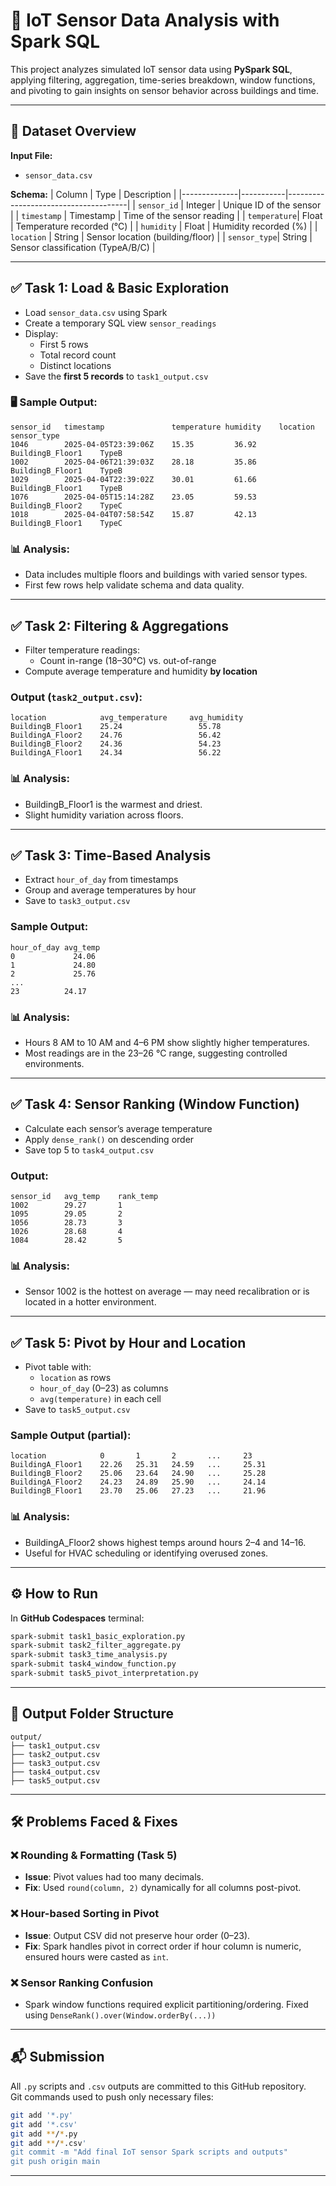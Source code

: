 # 📡 IoT Sensor Data Analysis with Spark SQL

This project analyzes simulated IoT sensor data using **PySpark SQL**, applying filtering, aggregation, time-series breakdown, window functions, and pivoting to gain insights on sensor behavior across buildings and time.

---

## 📁 Dataset Overview

**Input File:**
- `sensor_data.csv`

**Schema:**
| Column       | Type      | Description                          |
|--------------|-----------|--------------------------------------|
| `sensor_id`  | Integer   | Unique ID of the sensor              |
| `timestamp`  | Timestamp | Time of the sensor reading           |
| `temperature`| Float     | Temperature recorded (°C)            |
| `humidity`   | Float     | Humidity recorded (%)                |
| `location`   | String    | Sensor location (building/floor)     |
| `sensor_type`| String    | Sensor classification (TypeA/B/C)    |

---

## ✅ Task 1: Load & Basic Exploration

- Load `sensor_data.csv` using Spark
- Create a temporary SQL view `sensor_readings`
- Display:
  - First 5 rows
  - Total record count
  - Distinct locations
- Save the **first 5 records** to `task1_output.csv`

### 🖥 Sample Output:

```text
sensor_id	timestamp	            temperature	humidity	location	        sensor_type
1046	    2025-04-05T23:39:06Z	15.35	      36.92	    BuildingB_Floor1	TypeB
1002	    2025-04-06T21:39:03Z	28.18	      35.86	    BuildingB_Floor1	TypeB
1029	    2025-04-04T22:39:02Z	30.01	      61.66	    BuildingB_Floor1	TypeB
1076	    2025-04-05T15:14:28Z	23.05	      59.53	    BuildingB_Floor2	TypeC
1018	    2025-04-04T07:58:54Z	15.87	      42.13	    BuildingB_Floor1	TypeC
```

### 📊 Analysis:
- Data includes multiple floors and buildings with varied sensor types.
- First few rows help validate schema and data quality.

---

## ✅ Task 2: Filtering & Aggregations

- Filter temperature readings:
  - Count in-range (18–30°C) vs. out-of-range
- Compute average temperature and humidity **by location**

### Output (`task2_output.csv`):

```text
location	        avg_temperature	    avg_humidity
BuildingB_Floor1	25.24	              55.78
BuildingA_Floor2	24.76	              56.42
BuildingB_Floor2	24.36	              54.23
BuildingA_Floor1	24.34	              56.22
```

### 📊 Analysis:
- BuildingB_Floor1 is the warmest and driest.
- Slight humidity variation across floors.

---

## ✅ Task 3: Time-Based Analysis

- Extract `hour_of_day` from timestamps
- Group and average temperatures by hour
- Save to `task3_output.csv`

### Sample Output:

```text
hour_of_day	avg_temp
0	          24.06
1	          24.80
2	          25.76
...
23	        24.17
```

### 📊 Analysis:
- Hours 8 AM to 10 AM and 4–6 PM show slightly higher temperatures.
- Most readings are in the 23–26 °C range, suggesting controlled environments.

---

## ✅ Task 4: Sensor Ranking (Window Function)

- Calculate each sensor’s average temperature
- Apply `dense_rank()` on descending order
- Save top 5 to `task4_output.csv`

### Output:

```text
sensor_id	avg_temp	rank_temp
1002	    29.27	    1
1095	    29.05	    2
1056	    28.73	    3
1026	    28.68	    4
1084	    28.42	    5
```

### 📊 Analysis:
- Sensor 1002 is the hottest on average — may need recalibration or is located in a hotter environment.

---

## ✅ Task 5: Pivot by Hour and Location

- Pivot table with:
  - `location` as rows
  - `hour_of_day` (0–23) as columns
  - `avg(temperature)` in each cell
- Save to `task5_output.csv`

### Sample Output (partial):

```text
location	        0	    1	    2	    ...	    23
BuildingA_Floor1	22.26	25.31	24.59	...	    25.31
BuildingB_Floor2	25.06	23.64	24.90	...	    25.28
BuildingA_Floor2	24.23	24.89	25.90	...	    24.14
BuildingB_Floor1	23.70	25.06	27.23	...	    21.96
```

### 📊 Analysis:
- BuildingA_Floor2 shows highest temps around hours 2–4 and 14–16.
- Useful for HVAC scheduling or identifying overused zones.

---

## ⚙️ How to Run

In **GitHub Codespaces** terminal:

```bash
spark-submit task1_basic_exploration.py
spark-submit task2_filter_aggregate.py
spark-submit task3_time_analysis.py
spark-submit task4_window_function.py
spark-submit task5_pivot_interpretation.py
```

---

## 📁 Output Folder Structure

```
output/
├── task1_output.csv
├── task2_output.csv
├── task3_output.csv
├── task4_output.csv
├── task5_output.csv
```

---

## 🛠️ Problems Faced & Fixes

### ❌ Rounding & Formatting (Task 5)
- **Issue**: Pivot values had too many decimals.
- **Fix**: Used `round(column, 2)` dynamically for all columns post-pivot.

### ❌ Hour-based Sorting in Pivot
- **Issue**: Output CSV did not preserve hour order (0–23).
- **Fix**: Spark handles pivot in correct order if hour column is numeric, ensured hours were casted as `int`.

### ❌ Sensor Ranking Confusion
- Spark window functions required explicit partitioning/ordering. Fixed using `DenseRank().over(Window.orderBy(...))`

---

## 📬 Submission

All `.py` scripts and `.csv` outputs are committed to this GitHub repository.  
Git commands used to push only necessary files:

```bash
git add '*.py'
git add '*.csv'
git add **/*.py
git add **/*.csv'
git commit -m "Add final IoT sensor Spark scripts and outputs"
git push origin main
```

---
